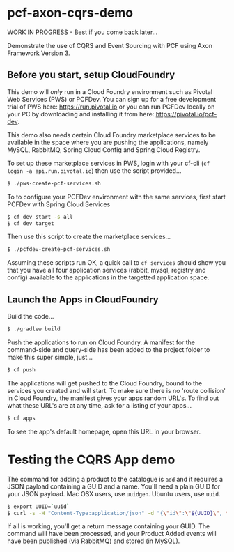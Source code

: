 # pcf-axon-cqrs-demo

WORK IN PROGRESS - Best if you come back later...

Demonstrate the use of CQRS and Event Sourcing with PCF using Axon Framework Version 3.

## Before you start, setup CloudFoundry

This demo will *only* run in a Cloud Foundry environment such as Pivotal Web Services (PWS) or PCFDev. You can sign up for a free development trial of PWS here: https://run.pivotal.io or you can run PCFDev locally on your PC by downloading and installing it from here: https://pivotal.io/pcf-dev. 

This demo also needs certain Cloud Foundry marketplace services to be available in the space where you are pushing the applications, namely MySQL, RabbitMQ, Spring Cloud Config and Spring Cloud Registry. 

To set up these marketplace services in PWS, login with your cf-cli (`cf login -a api.run.pivotal.io`) then use the script provided...

````bash
$ ./pws-create-pcf-services.sh
````

To to configure your PCFDev environment with the same services, first start PCFDev with Spring Cloud Services 

````bash
$ cf dev start -s all
$ cf dev target
````

Then use this script to create the marketplace services...

````bash
$ ./pcfdev-create-pcf-services.sh
````

Assuming these scripts run OK, a quick call to `cf services` should show you that you have all four application services (rabbit, mysql, registry and config) available to the applications in the targetted application space.

## Launch the Apps in CloudFoundry

Build the code...

````bash
$ ./gradlew build
````

Push the applications to run on Cloud Foundry. A manifest for the command-side and query-side has been added to the project folder to make this super simple, just...

````bash
$ cf push
````

The applications will get pushed to the Cloud Foundry, bound to the services you created and will start. To make sure there is no 'route collision' in Cloud Foundry, the manifest gives your apps random URL's. To find out what these URL's are at any time, ask for a listing of your apps...

````bash
$ cf apps
````

To see the app's default homepage, open this URL in your browser.

# Testing the CQRS App demo

The command for adding a product to the catalogue is `add` and it requires a JSON payload containing a GUID and a name. You'll need a plain GUID for your JSON payload. Mac OSX users, use `uuidgen`. Ubuntu users, use `uuid`.

````bash
$ export UUID=`uuid`
$ curl -s -H "Content-Type:application/json" -d "{\"id\":\"${UUID}\", \"name\":\"test-${UUID}\"}" <YOUR-COMMAND-SIDE-URL>/add
````

If all is working, you'll get a return message containing your GUID. The command will have been processed, and your Product Added events will have been published (via RabbitMQ) and stored (in MySQL).